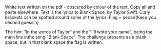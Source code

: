White text written on the pdf - obscured by colour of the text. Copy all and paste elsewhere.
Text is the lyrics to Blank Space, by Taylor Swift.
Curly brackets can be spotted around some of the lyrics.
Flag = pecan{Keep you second guessin}

The hint: "In the words of Taylor" and the "I'll write your name", being the main line inthe song "Blank Space". The challenge presents as a blank space, but in that blank space the flag is written.